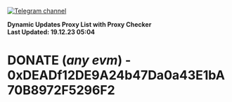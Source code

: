 [![Telegram channel](https://img.shields.io/endpoint?url=https://runkit.io/damiankrawczyk/telegram-badge/branches/master?url=https://t.me/n4z4v0d)](https://t.me/n4z4v0d) 

**Dynamic Updates Proxy List with Proxy Checker**  
**Last Updated: 19.12.23 05:04**

# DONATE (_any evm_) - 0xDEADf12DE9A24b47Da0a43E1bA70B8972F5296F2
